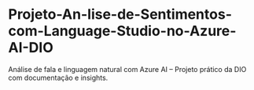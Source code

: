 # Projeto-An-lise-de-Sentimentos-com-Language-Studio-no-Azure-AI-DIO
Análise de fala e linguagem natural com Azure AI – Projeto prático da DIO com documentação e insights.
